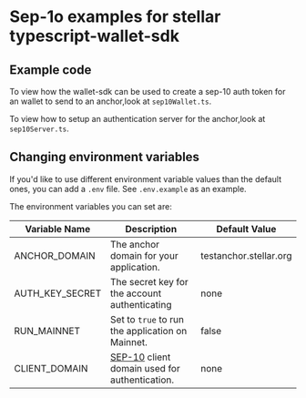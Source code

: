 # Sep-1o examples for stellar typescript-wallet-sdk

## Example code

To view how the wallet-sdk can be used to create a sep-10 auth token for an
wallet to send to an anchor,look at `sep10Wallet.ts`.

To view how to setup an authentication server for the anchor,look at
`sep10Server.ts`.

## Changing environment variables

If you'd like to use different environment variable values than the default
ones, you can add a `.env` file. See `.env.example` as an example.

The environment variables you can set are:

| Variable Name   | Description                                                                                                                    | Default Value          |
| --------------- | ------------------------------------------------------------------------------------------------------------------------------ | ---------------------- |
| ANCHOR_DOMAIN   | The anchor domain for your application.                                                                                        | testanchor.stellar.org |
| AUTH_KEY_SECRET | The secret key for the account authenticating                                                                                  | none                   |
| RUN_MAINNET     | Set to `true` to run the application on Mainnet.                                                                               | false                  |
| CLIENT_DOMAIN   | [SEP-10](https://github.com/stellar/stellar-protocol/blob/master/ecosystem/sep-0010.md) client domain used for authentication. | none                   |
